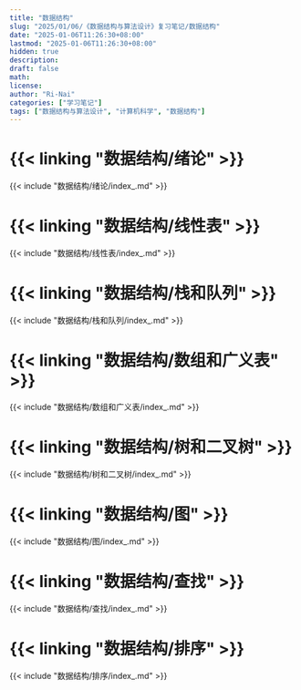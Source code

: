 ```yaml
---
title: "数据结构"
slug: "2025/01/06/《数据结构与算法设计》复习笔记/数据结构"
date: "2025-01-06T11:26:30+08:00"
lastmod: "2025-01-06T11:26:30+08:00"
hidden: true
description:
draft: false
math:
license:
author: "Ri-Nai"
categories: ["学习笔记"]
tags: ["数据结构与算法设计", "计算机科学", "数据结构"]
---
```

# {{< linking "数据结构/绪论" >}}
{{< include "数据结构/绪论/index_.md" >}}

# {{< linking "数据结构/线性表" >}}
{{< include "数据结构/线性表/index_.md" >}}

# {{< linking "数据结构/栈和队列" >}}
{{< include "数据结构/栈和队列/index_.md" >}}

# {{< linking "数据结构/数组和广义表" >}}
{{< include "数据结构/数组和广义表/index_.md" >}}

# {{< linking "数据结构/树和二叉树" >}}
{{< include "数据结构/树和二叉树/index_.md" >}}

# {{< linking "数据结构/图" >}}
{{< include "数据结构/图/index_.md" >}}

# {{< linking "数据结构/查找" >}}
{{< include "数据结构/查找/index_.md" >}}

# {{< linking "数据结构/排序" >}}
{{< include "数据结构/排序/index_.md" >}}
